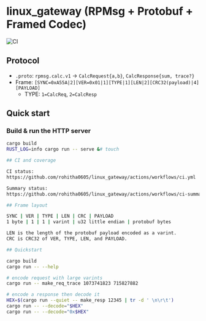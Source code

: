 # linux_gateway (RPMsg + Protobuf + Framed Codec)

![CI](https://github.com/rohitha0605/linux_gateway/actions/workflows/ci.yml/badge.svg?branch=main)

## Protocol
- `.proto`: `rpmsg.calc.v1` → `CalcRequest{a,b}`, `CalcResponse{sum, trace?}`
- Frame: `[SYNC=0xA55A|2][VER=0x01|1][TYPE|1][LEN|2][CRC32(payload)|4][PAYLOAD]`
  - TYPE: `1=CalcReq`, `2=CalcResp`

## Quick start

### Build & run the HTTP server
```bash
cargo build
RUST_LOG=info cargo run -- serve &# touch

## CI and coverage

CI status:
https://github.com/rohitha0605/linux_gateway/actions/workflows/ci.yml

Summary status:
https://github.com/rohitha0605/linux_gateway/actions/workflows/ci-summary.yml

## Frame layout

SYNC | VER | TYPE | LEN | CRC | PAYLOAD
1 byte | 1 | 1 | varint | u32 little endian | protobuf bytes

LEN is the length of the protobuf payload encoded as a varint.
CRC is CRC32 of VER, TYPE, LEN, and PAYLOAD.

## Quickstart

cargo build
cargo run -- --help

# encode request with large varints
cargo run -- make_req_trace 1073741823 715827882

# encode a response then decode it
HEX=$(cargo run --quiet -- make_resp 12345 | tr -d ' \n\r\t')
cargo run -- --decode="$HEX"
cargo run -- --decode="0x$HEX"

